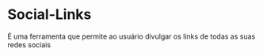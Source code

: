 # Social-Links
 É uma ferramenta que permite ao usuário divulgar os links de todas as suas redes sociais
